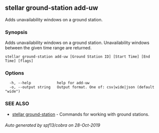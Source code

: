 ## stellar ground-station add-uw

Adds unavailability windows on a ground station.

### Synopsis

Adds unavailability windows on a ground station. Unavailability windows between the given time range
are returned.

```
stellar ground-station add-uw [Ground Station ID] [Start Time] [End Time] [flags]
```

### Options

```
  -h, --help            help for add-uw
  -o, --output string   Output format. One of: csv|wide|json (default "wide")
```

### SEE ALSO

* [stellar ground-station](stellar_ground-station.md)	 - Commands for working with ground stations.

###### Auto generated by spf13/cobra on 28-Oct-2019
